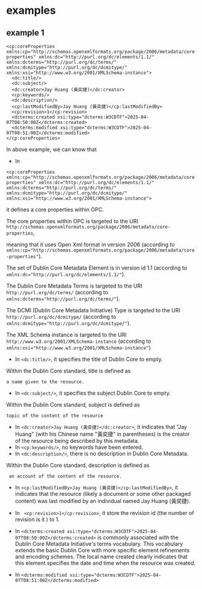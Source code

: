 # examples
## example 1
```
<cp:coreProperties xmlns:cp="http://schemas.openxmlformats.org/package/2006/metadata/core-properties" xmlns:dc="http://purl.org/dc/elements/1.1/" xmlns:dcterms="http://purl.org/dc/terms/" xmlns:dcmitype="http://purl.org/dc/dcmitype/" xmlns:xsi="http://www.w3.org/2001/XMLSchema-instance">
  <dc:title/>
  <dc:subject/>
  <dc:creator>Jay Huang (黃奕捷)</dc:creator>
  <cp:keywords/>
  <dc:description/>
  <cp:lastModifiedBy>Jay Huang (黃奕捷)</cp:lastModifiedBy>
  <cp:revision>1</cp:revision>
  <dcterms:created xsi:type="dcterms:W3CDTF">2025-04-07T08:50:00Z</dcterms:created>
  <dcterms:modified xsi:type="dcterms:W3CDTF">2025-04-07T08:51:00Z</dcterms:modified>
</cp:coreProperties>
```

In above example, we can know that

+ In

```
<cp:coreProperties xmlns:cp="http://schemas.openxmlformats.org/package/2006/metadata/core-properties" xmlns:dc="http://purl.org/dc/elements/1.1/" xmlns:dcterms="http://purl.org/dc/terms/" xmlns:dcmitype="http://purl.org/dc/dcmitype/" xmlns:xsi="http://www.w3.org/2001/XMLSchema-instance">
```

it defines a core properties within OPC.

The core properties within OPC is targeted to the URI `http://schemas.openxmlformats.org/package/2006/metadata/core-properties`, 

meaning that it uses Open Xml format in version 2006 (according to `xmlns:cp="http://schemas.openxmlformats.org/package/2006/metadata/core-properties"`).

The set of Dublin Core Metadata Element is in version id 1.1 (according to `xmlns:dc="http://purl.org/dc/elements/1.1/"`).

The Dublin Core Metadata Terms is targeted to the URI `http://purl.org/dc/terms/` (according to `xmlns:dcterms="http://purl.org/dc/terms/"`).

The DCMI (Dublin Core Metadata Initiative) Type is targeted to the URI `http://purl.org/dc/dcmitype/` (according to `xmlns:dcmitype="http://purl.org/dc/dcmitype/"`).

The XML Schema instance is targeted to the URI `http://www.w3.org/2001/XMLSchema-instance` (according to `xmlns:xsi="http://www.w3.org/2001/XMLSchema-instance"`)

+ In `<dc:title/>`, it specifies the title of Dublin Core to empty.

Within the Dublin Core standard, title is defined as

```
a name given to the resource.
```

+ In `<dc:subject/>`, it specifies the subject Dublin Core to empty.

Within the Dublin Core standard, subject is defined as

```
topic of the content of the resource
```

+ In `<dc:creator>Jay Huang (黃奕捷)</dc:creator>`, it indicates that "Jay Huang" (with his Chinese name "黃奕捷" in parentheses) is the creator of the resource being described by this metadata.
+ In `<cp:keywords/>`, no keywords have been entered.
+ In `<dc:description/>`, there is no description in Dublin Core Metadata.

Within the Dublin Core standard, description is defined as

```
 an account of the content of the resource.
```

+ In `<cp:lastModifiedBy>Jay Huang (黃奕捷)</cp:lastModifiedBy>`, it indicates that the resource (likely a document or some other packaged content) was last modified by an individual named Jay Huang (黃奕捷).
+ In ` <cp:revision>1</cp:revision>`, it store the revision id (the number of revision is it ) to 1.
+ In `<dcterms:created xsi:type="dcterms:W3CDTF">2025-04-07T08:50:00Z</dcterms:created>`
is commonly associated with the Dublin Core Metadata Initiative's terms vocabulary. This vocabulary extends the basic Dublin Core with more specific element refinements and encoding schemes. The local name created clearly indicates that this element specifies the date and time when the resource was created.

+ In `<dcterms:modified xsi:type="dcterms:W3CDTF">2025-04-07T08:51:00Z</dcterms:modified>`    
